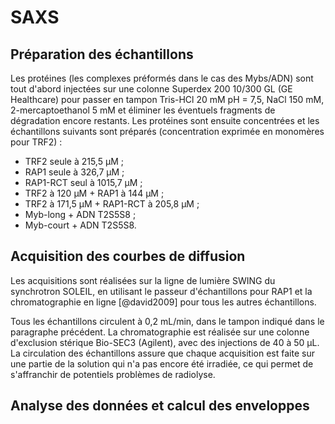 # SAXS

## Préparation des échantillons

Les protéines (les complexes préformés dans le cas des Mybs/ADN) sont tout
d'abord injectées sur une colonne Superdex 200 10/300 GL (GE Healthcare) pour
passer en tampon Tris-HCl 20 mM pH = 7,5, NaCl 150 mM, 2-mercaptoethanol 5 mM et
éliminer les éventuels fragments de dégradation encore restants. Les protéines
sont ensuite concentrées et les échantillons suivants sont préparés
(concentration exprimée en monomères pour TRF2) :

- TRF2 seule à 215,5 μM ;
- RAP1 seule à 326,7 μM ;
- RAP1-RCT seul à 1015,7 μM ;
- TRF2 à 120 μM + RAP1 à 144 μM ;
- TRF2 à 171,5 μM + RAP1-RCT à 205,8 μM ;
- Myb-long + ADN T2S5S8 ;
- Myb-court + ADN T2S5S8.


## Acquisition des courbes de diffusion

Les acquisitions sont réalisées sur la ligne de lumière SWING du synchrotron
SOLEIL, en utilisant le passeur d'échantillons pour RAP1 et la chromatographie
en ligne [@david2009] pour tous les autres échantillons.

Tous les échantillons circulent à 0,2 mL/min, dans le tampon indiqué dans le
paragraphe précédent. La chromatographie est réalisée sur une colonne
d'exclusion stérique Bio-SEC3 (Agilent), avec des injections de 40 à 50 μL.
La circulation des échantillons assure que chaque acquisition est faite sur une
partie de la solution qui n'a pas encore été irradiée, ce qui permet de
s'affranchir de potentiels problèmes de radiolyse.


## Analyse des données et calcul des enveloppes

